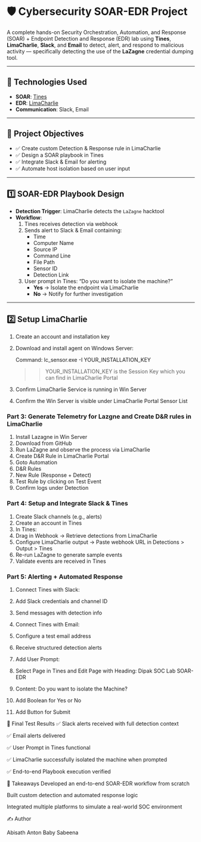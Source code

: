 # 🛡️ Cybersecurity SOAR-EDR Project

A complete hands-on Security Orchestration, Automation, and Response (SOAR) + Endpoint Detection and Response (EDR) lab using **Tines**, **LimaCharlie**, **Slack**, and **Email** to detect, alert, and respond to malicious activity — specifically detecting the use of the **LaZagne** credential dumping tool.

---

## 🔧 Technologies Used

- **SOAR**: [Tines](https://tines.com)
- **EDR**: [LimaCharlie](https://limacharlie.io)
- **Communication**: Slack, Email

---

## 🎯 Project Objectives

- ✅ Create custom Detection & Response rule in LimaCharlie
- ✅ Design a SOAR playbook in Tines
- ✅ Integrate Slack & Email for alerting
- ✅ Automate host isolation based on user input

---

## 1️⃣ SOAR-EDR Playbook Design

- **Detection Trigger**: LimaCharlie detects the `LaZagne` hacktool
- **Workflow**:
  1. Tines receives detection via webhook
  2. Sends alert to Slack & Email containing:
     - Time
     - Computer Name
     - Source IP
     - Command Line
     - File Path
     - Sensor ID
     - Detection Link
  3. User prompt in Tines: “Do you want to isolate the machine?”
     - **Yes** → Isolate the endpoint via LimaCharlie
     - **No** → Notify for further investigation

---

## 2️⃣ Setup LimaCharlie

1. Create an account and installation key  
2. Download and install agent on Windows Server:  
   
   Command:
   lc_sensor.exe -I YOUR_INSTALLATION_KEY
   >> YOUR_INSTALLATION_KEY is the Session Key which you can find in LimaCharlie Portal
  
4. Confirm LimaCharlie Service is running in Win Server
5. Confirm the Win Server is visible under LimaCharlie Portal Sensor List

### Part 3: Generate Telemetry for Lazgne and Create D&R rules in LimaCharlie

1. Install Lazagne in Win Server
2. Download from GitHub
3. Run LaZagne and observe the process via LimaCharlie
4. Create D&R Rule in LimaCharlie Portal
5. Goto Automation
6. D&R Rules
7. New Rule (Response + Detect)
8. Test Rule by clicking on Test Event
9. Confirm logs under Detection

### Part 4: Setup and Integrate Slack & Tines

1. Create Slack channels (e.g., alerts)
2. Create an account in Tines
3. In Tines:
  4. Drag in Webhook → Retrieve detections from LimaCharlie
  5. Configure LimaCharlie output → Paste webhook URL in Detections > Output > Tines
  6. Re-run LaZagne to generate sample events
  7. Validate events are received in Tines

### Part 5: Alerting + Automated Response

1. Connect Tines with Slack:
2. Add Slack credentials and channel ID
3. Send messages with detection info

4. Connect Tines with Email:
5. Configure a test email address
6. Receive structured detection alerts

7. Add User Prompt:
8. Select Page in Tines and Edit Page with Heading: Dipak SOC Lab SOAR-EDR
9. Content: Do you want to isolate the Machine?
10. Add Boolean for Yes or No
11. Add Button for Submit

🧪 Final Test Results
✅ Slack alerts received with full detection context

✅ Email alerts delivered

✅ User Prompt in Tines functional

✅ LimaCharlie successfully isolated the machine when prompted

✅ End-to-end Playbook execution verified


🧠 Takeaways
Developed an end-to-end SOAR-EDR workflow from scratch

Built custom detection and automated response logic

Integrated multiple platforms to simulate a real-world SOC environment

✍️ Author

Abisath Anton Baby Sabeena
   
   
